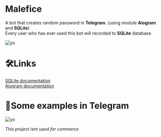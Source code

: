 # Malefice

A bot that creates random password in **Telegram**. (using module **Aiogram** and **SQLite**) \
Every user who has ever used this bot will recorded to **SQLite** database

![yo](https://github.com/vstyoma/maleficebot/blob/main/images/bot.jpg)
# 🛠Links

[SQLite documentation](https://www.sqlite.org/docs.html) \
[Aiogram documentation](https://docs.aiogram.dev/en/latest/)

#  📂Some examples in **Telegram**
![yo](https://github.com/vstyoma/maleficebot/blob/main/images/%D0%A1%D0%BD%D0%B8%D0%BC%D0%BE%D0%BA%20%D1%8D%D0%BA%D1%80%D0%B0%D0%BD%D0%B0%202022-11-11%20194935.png)

*This project isnt used for commerce*
